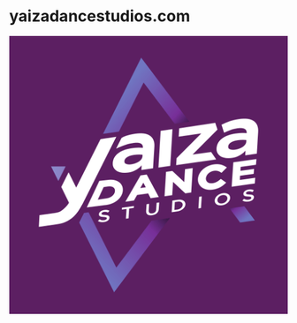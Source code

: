 # yaizadancestudios.com

[![yaizadancestudios.com](/assets/media/logo.png)](https://yaizadancestudios.com/)

